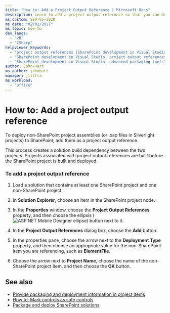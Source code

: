 ```yaml
---
title: "How to: Add a Project Output Reference | Microsoft Docs"
description: Learn to add a project output reference so that you can deploy non-SharePoint project assemblies (or .xap files in Silverlight projects) to SharePoint.
ms.custom: SEO-VS-2020
ms.date: "02/02/2017"
ms.topic: how-to
dev_langs:
  - "VB"
  - "CSharp"
helpviewer_keywords:
  - "project output references [SharePoint development in Visual Studio]"
  - "SharePoint development in Visual Studio, project output references"
  - "SharePoint development in Visual Studio, advanced packaging tools"
author: John-Hart
ms.author: johnhart
manager: jillfra
ms.workload:
  - "office"
---
```

# How to: Add a project output reference
  To deploy non-SharePoint project assemblies (or .xap files in Silverlight projects) to SharePoint, add them as a project output reference.

 This process creates a solution build dependency between the two projects. Projects associated with project output references are built before the SharePoint project is built and deployed.

### To add a project output reference

1. Load a solution that contains at least one SharePoint project and one non-SharePoint project.

2. In **Solution Explorer**, choose an item in the SharePoint project node.

3. In the **Properties** window, choose the **Project Output References** property, and then choose the ellipsis (![ASP.NET Mobile Designer ellipse](../sharepoint/media/mwellipsis.gif "ASP.NET Mobile Designer ellipse")) button next to it.

4. In the **Project Output References** dialog box, choose the **Add** button.

5. In the properties pane, choose the arrow next to the **Deployment Type** property, and then choose an appropriate value for the non-SharePoint item you are referencing, such as **ElementFile**.

6. Choose the arrow next to **Project Name**, choose the name of the non-SharePoint project item, and then choose the **OK** button.

## See also
- [Provide packaging and deployment information in project items](../sharepoint/providing-packaging-and-deployment-information-in-project-items.md)
- [How to: Mark controls as safe controls](../sharepoint/how-to-mark-controls-as-safe-controls.md)
- [Package and deploy SharePoint solutions](../sharepoint/packaging-and-deploying-sharepoint-solutions.md)
